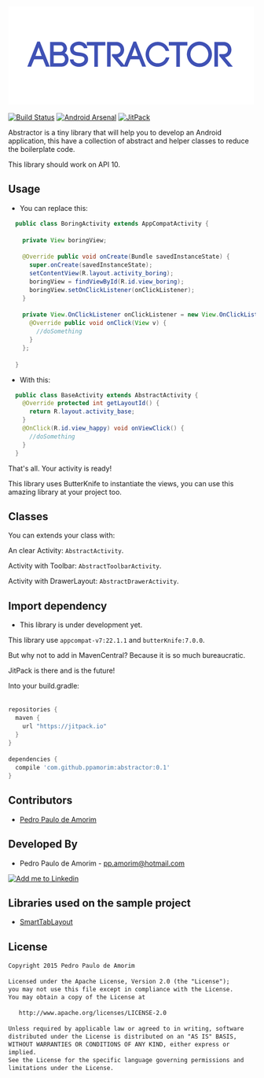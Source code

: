 ![Logo 1][10]

[![Build Status](https://api.travis-ci.org/ppamorim/Cult.svg?branch=master)](https://travis-ci.org/ppamorim/Cult)
[![Android Arsenal](https://img.shields.io/badge/Android%20Arsenal-Cult-blue.svg?style=flat)](https://android-arsenal.com/details/1/1913)
[![JitPack](https://img.shields.io/github/release/ppamorim/Cult.svg?label=JitPack%20Maven)](https://jitpack.io/#ppamorim/Cult)

Abstractor is a tiny library that will help you to develop an Android application, this have a collection of abstract and helper classes to reduce the boilerplate code.

This library should work on API 10.

Usage
-----

* You can replace this:

```java
  public class BoringActivity extends AppCompatActivity {

    private View boringView;

    @Override public void onCreate(Bundle savedInstanceState) {
      super.onCreate(savedInstanceState);
      setContentView(R.layout.activity_boring);
      boringView = findViewById(R.id.view_boring);
      boringView.setOnClickListener(onClickListener);
    }

    private View.OnClickListener onClickListener = new View.OnClickListener() {
      @Override public void onClick(View v) {
        //doSomething
      }
    };

  }
```

* With this:

```java
  public class BaseActivity extends AbstractActivity {
    @Override protected int getLayoutId() {
      return R.layout.activity_base;
    }
    @OnClick(R.id.view_happy) void onViewClick() {
      //doSomething
    }
  }
```

That's all. Your activity is ready!

This library uses ButterKnife to instantiate the views, you can use this amazing library at your project too.

Classes
-------

You can extends your class with:

An clear Activity: `AbstractActivity`.

Activity with Toolbar: `AbstractToolbarActivity`.

Activity with DrawerLayout: `AbstractDrawerActivity`.

Import dependency
--------------------------------

* This library is under development yet.

This library use `appcompat-v7:22.1.1` and `butterKnife:7.0.0`.

But why not to add in MavenCentral?
Because it is so much bureaucratic.

JitPack is there and is the future!

Into your build.gradle:

```groovy

repositories {
  maven {
    url "https://jitpack.io"
  }
}

dependencies {
  compile 'com.github.ppamorim:abstractor:0.1'
}
```

Contributors
------------

* [Pedro Paulo de Amorim][3]

Developed By
------------

* Pedro Paulo de Amorim - <pp.amorim@hotmail.com>

<a href="https://www.linkedin.com/profile/view?id=185411359">
  <img alt="Add me to Linkedin" src="http://imageshack.us/a/img41/7877/smallld.png" />
</a>

Libraries used on the sample project
------------------------------------

* [SmartTabLayout][6]

License
-------

    Copyright 2015 Pedro Paulo de Amorim

    Licensed under the Apache License, Version 2.0 (the "License");
    you may not use this file except in compliance with the License.
    You may obtain a copy of the License at

       http://www.apache.org/licenses/LICENSE-2.0

    Unless required by applicable law or agreed to in writing, software
    distributed under the License is distributed on an "AS IS" BASIS,
    WITHOUT WARRANTIES OR CONDITIONS OF ANY KIND, either express or implied.
    See the License for the specific language governing permissions and
    limitations under the License.

[3]: https://github.com/ppamorim/
[5]: https://github.com/JakeWharton/butterknife
[6]: https://github.com/ogaclejapan/SmartTabLayout
[10]: ./art/logo.png
